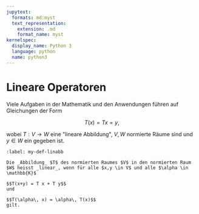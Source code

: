 ```yaml
---
jupytext:
  formats: md:myst
  text_representation:
    extension: .md
    format_name: myst
kernelspec:
  display_name: Python 3
  language: python
  name: python3
---
```


# Lineare Operatoren

Viele Aufgaben in der Mathematik und den Anwendungen führen auf Gleichungen der Form

$$T(x) = T x = y,$$

wobei $T: V \to W$ eine "lineare Abbildung", $V, W$ normierte Räume sind und $y\in W$ ein gegeben ist.

```{prf:definition} lineare Abbildung
:label: my-def-linabb

Die _Abbildung_ $T$ des normierten Raumes $V$ in den normierten Raum $W$ heisst _linear_, wenn für alle $x,y \in V$ und alle $\alpha \in \mathbb{K}$

$$T(x+y) = T x + T y$$
und

$$T(\alpha\, x) = \alpha\, T(x)$$
gilt.
```
